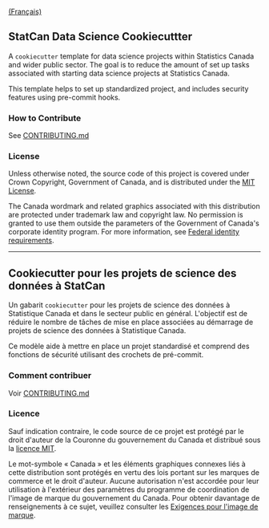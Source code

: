 [(Français)](#le-nom-du-projet)

## StatCan Data Science Cookiecuttter

A ``cookiecutter`` template for data science projects within Statistics Canada and wider public sector. The goal is to reduce the amount of set up tasks associated with starting data science projects at Statistics Canada.

This template helps to set up standardized project, and includes security features using pre-commit hooks.

### How to Contribute

See [CONTRIBUTING.md](CONTRIBUTING.md)

### License

Unless otherwise noted, the source code of this project is covered under Crown Copyright, Government of Canada, and is distributed under the [MIT License](LICENSE).

The Canada wordmark and related graphics associated with this distribution are protected under trademark law and copyright law. No permission is granted to use them outside the parameters of the Government of Canada's corporate identity program. For more information, see [Federal identity requirements](https://www.canada.ca/en/treasury-board-secretariat/topics/government-communications/federal-identity-requirements.html).

______________________

## Cookiecutter pour les projets de science des données à StatCan

Un gabarit ``cookiecutter`` pour les projets de science des données à Statistique Canada et dans le secteur public en général. L'objectif est de réduire le nombre de tâches de mise en place associées au démarrage de projets de science des données à Statistique Canada.

Ce modèle aide à mettre en place un projet standardisé et comprend des fonctions de sécurité utilisant des crochets de pré-commit.

### Comment contribuer

Voir [CONTRIBUTING.md](CONTRIBUTING.md)

### Licence

Sauf indication contraire, le code source de ce projet est protégé par le droit d'auteur de la Couronne du gouvernement du Canada et distribué sous la [licence MIT](LICENSE).

Le mot-symbole « Canada » et les éléments graphiques connexes liés à cette distribution sont protégés en vertu des lois portant sur les marques de commerce et le droit d'auteur. Aucune autorisation n'est accordée pour leur utilisation à l'extérieur des paramètres du programme de coordination de l'image de marque du gouvernement du Canada. Pour obtenir davantage de renseignements à ce sujet, veuillez consulter les [Exigences pour l'image de marque](https://www.canada.ca/fr/secretariat-conseil-tresor/sujets/communications-gouvernementales/exigences-image-marque.html).
